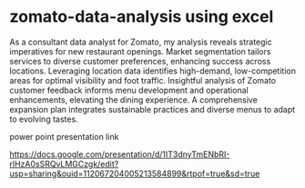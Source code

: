 # zomato-data-analysis using excel
As a consultant data analyst for Zomato, my analysis reveals strategic imperatives for new restaurant openings. Market segmentation tailors services to diverse customer preferences, enhancing success across locations. Leveraging location data identifies high-demand, low-competition areas for optimal visibility and foot traffic. Insightful analysis of Zomato customer feedback informs menu development and operational enhancements, elevating the dining experience. A comprehensive expansion plan integrates sustainable practices and diverse menus to adapt to evolving tastes.

  power point presentation link
  
  https://docs.google.com/presentation/d/1IT3dnyTmENbRI-rlHzA0sSRQvLMGCzgk/edit?usp=sharing&ouid=112067204005213584899&rtpof=true&sd=true

